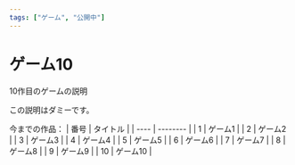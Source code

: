 ```yaml
---
tags: ["ゲーム", "公開中"]
---
```

# ゲーム10
10作目のゲームの説明

この説明はダミーです。

今までの作品：
| 番号 | タイトル |
| ---- | -------- |
|  1   | ゲーム1  |
|  2   | ゲーム2  |
|  3   | ゲーム3  |
|  4   | ゲーム4  |
|  5   | ゲーム5  |
|  6   | ゲーム6  |
|  7   | ゲーム7  |
|  8   | ゲーム8  |
|  9   | ゲーム9  |
|  10   | ゲーム10  |


